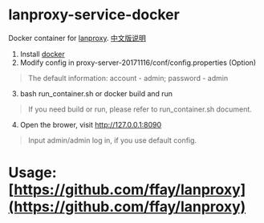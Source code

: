 # lanproxy-service-docker
Docker container for [lanproxy](https://github.com/ffay/lanproxy). 
[中文版说明](https://github.com/huangxinping/lanproxy-docker/blob/master/README_cn.md)

1. Install [docker](https://www.docker.com)
2. Modify config in proxy-server-20171116/conf/config.properties (Option)   
> The default information:  account - admin; password - admin   

3. bash run_container.sh or docker build and run 
> If you need build or run, please refer to run_container.sh document.
4. Open the brower, visit http://127.0.0.1:8090
> Input admin/admin log in, if you use default config.

# Usage: [https://github.com/ffay/lanproxy](https://github.com/ffay/lanproxy)


